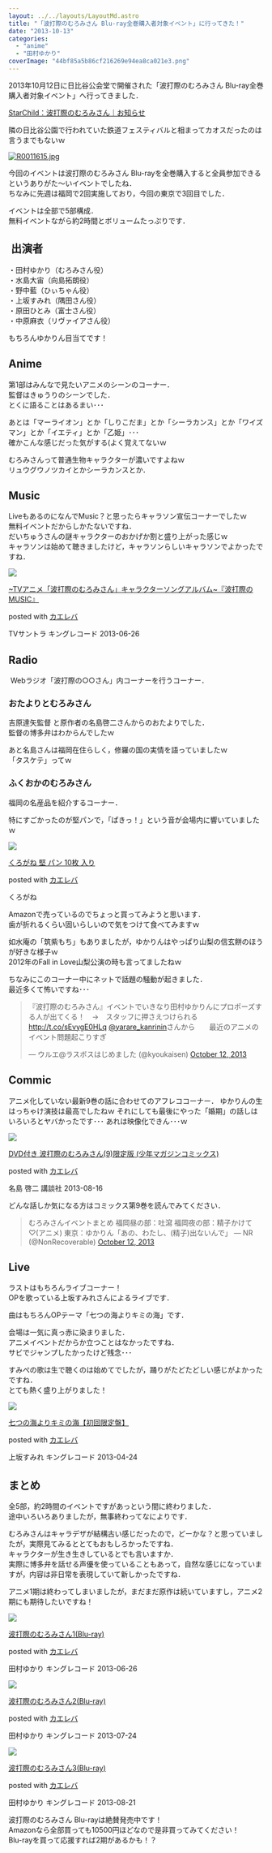 ```yaml
---
layout: ../../layouts/LayoutMd.astro
title: "「波打際のむろみさん Blu-ray全巻購入者対象イベント」に行ってきた！"
date: "2013-10-13"
categories: 
  - "anime"
  - "田村ゆかり"
coverImage: "44bf85a5b86cf216269e94ea8ca021e3.png"
---
```


2013年10月12日に日比谷公会堂で開催された「波打際のむろみさん Blu-ray全巻購入者対象イベント」へ行ってきました．

[StarChild：波打際のむろみさん｜お知らせ](http://www.starchild.co.jp/special/muromisan/news/#130519)

隣の日比谷公園で行われていた鉄道フェスティバルと相まってカオスだったのは言うまでもないｗ

[![R0011615.jpg](/wp/images/10224901946_61e737c3a0_b.jpg "R0011615.jpg")](http://www.flickr.com/photos/mizuka123/10224901946 "View 'R0011615.jpg' on Flickr.com")

今回のイベントは波打際のむろみさん Blu-rayを全巻購入すると全員参加できるというありがた〜いイベントでしたね．  
ちなみに先週は福岡で2回実施しており，今回の東京で3回目でした．

イベントは全部で5部構成．  
無料イベントながら約2時間とボリュームたっぷりです．

##  出演者

・田村ゆかり（むろみさん役）  
・水島大宙（向島拓朗役）  
・野中藍（ひぃちゃん役）  
・上坂すみれ（隅田さん役）  
・原田ひとみ（富士さん役）  
・中原麻衣（リヴァイアさん役）

もちろんゆかりん目当てです！

## Anime

第1部はみんなで見たいアニメのシーンのコーナー．  
監督はきゅうりのシーンでした．  
とくに語ることはあるまい･･･

あとは「マーライオン」とか「しりこだま」とか「シーラカンス」とか「ワイズマン」とか「イエティ」とか「乙姫」･･･  
確かこんな感じだった気がする(よく覚えてないｗ

むろみさんって普通生物キャラクターが濃いですよねｗ  
リュウグウノツカイとかシーラカンスとか．

## Music

LiveもあるのになんでMusic？と思ったらキャラソン宣伝コーナーでしたｗ  
無料イベントだからしかたないですね．  
だいちゅうさんの謎キャラクターのおかげか割と盛り上がった感じｗ  
キャラソンは始めて聴きましたけど，キャラソンらしいキャラソンでよかったですね．

[![](/wp/images/51KHtn0zKBL._SL160_.jpg)](https://www.amazon.co.jp/exec/obidos/ASIN/B00CFPFC6K/mizuka123-22/ref=nosim/)

[~TVアニメ「波打際のむろみさん」キャラクターソングアルバム~『波打際のMUSIC』](https://www.amazon.co.jp/exec/obidos/ASIN/B00CFPFC6K/mizuka123-22/ref=nosim/)

posted with [カエレバ](http://kaereba.com)

TVサントラ キングレコード 2013-06-26

## Radio

 Webラジオ「波打際の○○さん」内コーナーを行うコーナー．

### おたよりとむろみさん

吉原達矢監督 と原作者の名島啓二さんからのおたよりでした．  
監督の博多弁はわからんでしたｗ

あと名島さんは福岡在住らしく，修羅の国の実情を語っていましたｗ  
「タスケテ」ってｗ

### ふくおかのむろみさん

福岡の名産品を紹介するコーナー．

特にすごかったのが堅パンで，「ぱきっ！」という音が会場内に響いていましたｗ

[![](/wp/images/41lGz0pfKmL._SL160_.jpg)](https://www.amazon.co.jp/exec/obidos/ASIN/B003H53CSW/mizuka123-22/ref=nosim/)

[くろがね 堅 パン 10枚 入り](https://www.amazon.co.jp/exec/obidos/ASIN/B003H53CSW/mizuka123-22/ref=nosim/)

posted with [カエレバ](http://kaereba.com)

くろがね

Amazonで売っているのでちょっと買ってみようと思います．  
歯が折れるくらい固いらしいので気をつけて食べてみますｗ

如水庵の「筑紫もち」もありましたが，ゆかりんはやっぱり山梨の信玄餅のほうが好きな様子ｗ  
2012年のFall in Love山梨公演の時も言ってましたねｗ

ちなみにこのコーナー中にネットで話題の騒動が起きました．  
最近多くて怖いですね･･･

<blockquote class="twitter-tweet"><p>『波打際のむろみさん』イベントでいきなり田村ゆかりんにプロポーズする人が出てくる！　→　スタッフに押さえつけられる <a href="http://t.co/sEvygE0HLq">http://t.co/sEvygE0HLq</a> <a href="https://twitter.com/yarare_kanrinin">@yarare_kanrinin</a>さんから　　最近のアニメのイベント問題起こりすぎ</p><p>— ウルエ@ラスボスはじめました (@kyoukaisen) <a href="https://twitter.com/kyoukaisen/statuses/389018269358641152">October 12, 2013</a></p></blockquote>
<script src="//platform.twitter.com/widgets.js"></script>

## Commic

アニメ化していない最新9巻の話に合わせてのアフレココーナー． ゆかりんの生はっちゃけ演技は最高でしたねｗ それにしても最後にやった「婚期」の話しはいろいろとヤバかったです･･･ あれは映像化できん･･･ｗ

[![](/wp/images/51bgUcjBCmL._SL160_.jpg)](https://www.amazon.co.jp/exec/obidos/ASIN/4063584461/mizuka123-22/ref=nosim/)

[DVD付き 波打際のむろみさん(9)限定版 (少年マガジンコミックス)](https://www.amazon.co.jp/exec/obidos/ASIN/4063584461/mizuka123-22/ref=nosim/)

posted with [カエレバ](http://kaereba.com)

名島 啓二 講談社 2013-08-16

どんな話しか気になる方はコミックス第9巻を読んでみてください． 

<blockquote class="twitter-tweet">むろみさんイベントまとめ 福岡昼の部：吐瀉 福岡夜の部：精子かけて♡(アニメ) 東京：ゆかりん「あの、わたし、(精子)出ないんで」 — NR (@NonRecoverable) <a href="https://twitter.com/NonRecoverable/statuses/388958059139051520">October 12, 2013</a></blockquote>
<script src="//platform.twitter.com/widgets.js"></script>

## Live

ラストはもちろんライブコーナー！  
OPを歌っている上坂すみれさんによるライブです．

曲はもちろんOPテーマ「七つの海よりキミの海」です．

会場は一気に真っ赤に染まりました．  
アニメイベントだからか立つことはなかったですね．  
サビでジャンプしたかったけど残念･･･

すみぺの歌は生で聴くのは始めてでしたが，踊りがたどたどしい感じがよかったですね．  
とても熱く盛り上がりました！

[![](/wp/images/51pMVA8Gf3L._SL160_.jpg)](https://www.amazon.co.jp/exec/obidos/ASIN/B00BHJGQD8/mizuka123-22/ref=nosim/)

[七つの海よりキミの海【初回限定盤】](https://www.amazon.co.jp/exec/obidos/ASIN/B00BHJGQD8/mizuka123-22/ref=nosim/)

posted with [カエレバ](http://kaereba.com)

上坂すみれ キングレコード 2013-04-24

## まとめ

全5部，約2時間のイベントですがあっという間に終わりました．  
途中いろいろありましたが，無事終わってなによりです．

むろみさんはキャラデザが結構古い感じだったので，どーかな？と思っていましたが，実際見てみるととてもおもしろかったですね．  
キャラクターが生き生きしているとでも言いますか．  
実際に博多弁を話せる声優を使っていることもあって，自然な感じになっていますが，内容は非日常を表現していて新しかったですね．

アニメ1期は終わってしまいましたが，まだまだ原作は続いていますし，アニメ2期にも期待したいですね！

[![](/wp/images/51dgl5MK3xL._SL160_.jpg)](https://www.amazon.co.jp/exec/obidos/ASIN/B00C86WHAU/mizuka123-22/ref=nosim/)

[波打際のむろみさん1(Blu-ray)](https://www.amazon.co.jp/exec/obidos/ASIN/B00C86WHAU/mizuka123-22/ref=nosim/)

posted with [カエレバ](http://kaereba.com)

田村ゆかり キングレコード 2013-06-26

[![](/wp/images/51ebRTjRGML._SL160_.jpg)](https://www.amazon.co.jp/exec/obidos/ASIN/B00C870V98/mizuka123-22/ref=nosim/)

[波打際のむろみさん2(Blu-ray)](https://www.amazon.co.jp/exec/obidos/ASIN/B00C870V98/mizuka123-22/ref=nosim/)

posted with [カエレバ](http://kaereba.com)

田村ゆかり キングレコード 2013-07-24

[![](/wp/images/51ebRTjRGML._SL160_.jpg)](https://www.amazon.co.jp/exec/obidos/ASIN/B00C872JFW/mizuka123-22/ref=nosim/)

[波打際のむろみさん3(Blu-ray)](https://www.amazon.co.jp/exec/obidos/ASIN/B00C872JFW/mizuka123-22/ref=nosim/)

posted with [カエレバ](http://kaereba.com)

田村ゆかり キングレコード 2013-08-21

波打際のむろみさん Blu-rayは絶賛発売中です！  
Amazonなら全部買っても10500円ほどなので是非買ってみてください！   
Blu-rayを買って応援すれば2期があるかも！？
